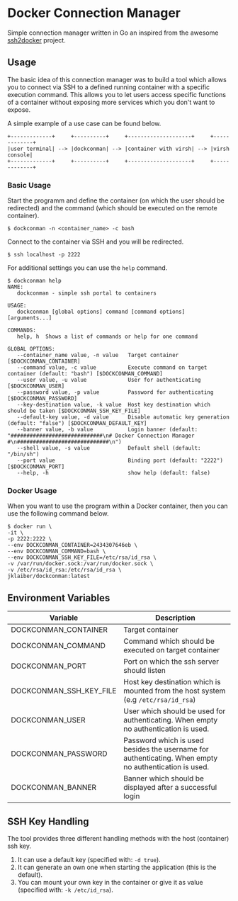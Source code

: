 # Docker Connection Manager
Simple connection manager written in Go an inspired from the awesome [ssh2docker](https://github.com/moul/ssh2docker/) project. 

## Usage
The basic idea of this connection manager was to build a tool which allows you to connect via SSH to a defined running container with a specific execution command. This allows you to let users access specific functions of a container without exposing more services which you don't want to expose.  
  
A simple example of a use case can be found below.
```
+-------------+     +----------+     +--------------------+     +-------------+
|user terminal| --> |dockconman| --> |container with virsh| --> |virsh console|
+-------------+     +----------+     +--------------------+     +-------------+
```

### Basic Usage 
Start the programm and define the container (on which the user should be redirected) and the command (which should be executed on the remote container).
```
$ dockconman -n <container_name> -c bash
```
Connect to the container via SSH and you will be redirected.
```
$ ssh localhost -p 2222
```
For additional settings you can use the `help` command.
```
$ dockconman help
NAME:
   dockconman - simple ssh portal to containers

USAGE:
   dockconman [global options] command [command options] [arguments...]

COMMANDS:
   help, h  Shows a list of commands or help for one command

GLOBAL OPTIONS:
   --container_name value, -n value   Target container [$DOCKCONMAN_CONTAINER]
   --command value, -c value          Execute command on target container (default: "bash") [$DOCKCONMAN_COMMAND]
   --user value, -u value             User for authenticating [$DOCKCONMAN_USER]
   --password value, -p value         Password for authenticating [$DOCKCONMAN_PASSWORD]
   --key-destination value, -k value  Host key destination which should be taken [$DOCKCONMAN_SSH_KEY_FILE]
   --default-key value, -d value      Disable automatic key generation (default: "false") [$DOCKCONMAN_DEFAULT_KEY]
   --banner value, -b value           Login banner (default: "#############################\n# Docker Connection Manager #\n#############################\n")
   --shell value, -s value            Default shell (default: "/bin/sh")
   --port value                       Binding port (default: "2222") [$DOCKCONMAN_PORT]
   --help, -h                         show help (default: false)
```

### Docker Usage
When you want to use the program within a Docker container, then you can use the following command below.
```
$ docker run \
-it \
-p 2222:2222 \
--env DOCKCONMAN_CONTAINER=2434307646eb \
--env DOCKCONMAN_COMMAND=bash \
--env DOCKCONMAN_SSH_KEY_FILE=/etc/rsa/id_rsa \
-v /var/run/docker.sock:/var/run/docker.sock \
-v /etc/rsa/id_rsa:/etc/rsa/id_rsa \
jklaiber/dockconman:latest
```

## Environment Variables
| Variable | Description |
|---|---|
|DOCKCONMAN_CONTAINER| Target container |
|DOCKCONMAN_COMMAND| Command which should be executed on target container |
|DOCKCONMAN_PORT|Port on which the ssh server should listen|
|DOCKCONMAN_SSH_KEY_FILE|Host key destination which is mounted from the host system (e.g `/etc/rsa/id_rsa`)|
|DOCKCONMAN_USER|User which should be used for authenticating. When empty no authentication is used.|
|DOCKCONMAN_PASSWORD|Password which is used besides the username for authenticating. When empty no authentication is used.|
|DOCKCONMAN_BANNER|Banner which should be displayed after a successful login|

## SSH Key Handling
The tool provides three different handling methods with the host (container) ssh key. 
1. It can use a default key (specified with: `-d true`).
2. It can generate an own one when starting the application (this is the default).
3. You can mount your own key in the container or give it as value (specified with: `-k /etc/id_rsa`).